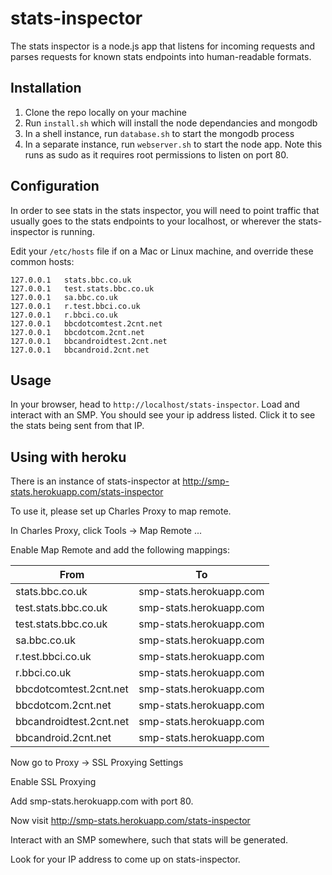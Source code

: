# stats-inspector

The stats inspector is a node.js app that listens for incoming requests and parses requests for known stats endpoints into human-readable formats.

## Installation

1. Clone the repo locally on your machine
2. Run `install.sh` which will install the node dependancies and mongodb
3. In a shell instance, run `database.sh` to start the mongodb process
4. In a separate instance, run `webserver.sh` to start the node app. Note this runs as sudo as it requires root permissions to listen on port 80.

## Configuration

In order to see stats in the stats inspector, you will need to point traffic that usually goes to the stats endpoints to your localhost, or wherever the stats-inspector is running.

Edit your `/etc/hosts` file if on a Mac or Linux machine, and override these common hosts:

```
127.0.0.1   stats.bbc.co.uk
127.0.0.1   test.stats.bbc.co.uk
127.0.0.1   sa.bbc.co.uk
127.0.0.1   r.test.bbci.co.uk
127.0.0.1   r.bbci.co.uk
127.0.0.1   bbcdotcomtest.2cnt.net
127.0.0.1   bbcdotcom.2cnt.net
127.0.0.1   bbcandroidtest.2cnt.net
127.0.0.1   bbcandroid.2cnt.net
```

## Usage

In your browser, head to `http://localhost/stats-inspector`. Load and interact with an SMP. You should see your ip address listed. Click it to see the stats being sent from that IP.

## Using with heroku

There is an instance of stats-inspector at http://smp-stats.herokuapp.com/stats-inspector

To use it, please set up Charles Proxy to map remote.

In Charles Proxy, click Tools -> Map Remote ...

Enable Map Remote and add the following mappings:

| From | To |
|---|---|
| stats.bbc.co.uk | smp-stats.herokuapp.com |
| test.stats.bbc.co.uk | smp-stats.herokuapp.com |
| test.stats.bbc.co.uk | smp-stats.herokuapp.com |
| sa.bbc.co.uk | smp-stats.herokuapp.com |
| r.test.bbci.co.uk | smp-stats.herokuapp.com |
| r.bbci.co.uk | smp-stats.herokuapp.com |
| bbcdotcomtest.2cnt.net | smp-stats.herokuapp.com |
| bbcdotcom.2cnt.net | smp-stats.herokuapp.com |
| bbcandroidtest.2cnt.net | smp-stats.herokuapp.com |
| bbcandroid.2cnt.net | smp-stats.herokuapp.com |

Now go to Proxy -> SSL Proxying Settings

Enable SSL Proxying

Add smp-stats.herokuapp.com with port 80.

Now visit http://smp-stats.herokuapp.com/stats-inspector

Interact with an SMP somewhere, such that stats will be generated.

Look for your IP address to come up on stats-inspector.